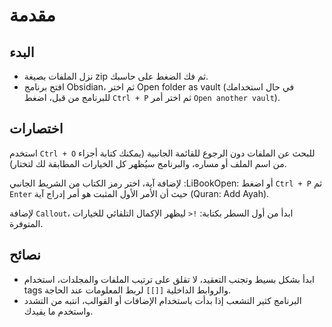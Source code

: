 # مقدمة

## البدء

- نزل الملفات بصيغة zip ثم فك الضغط على حاسبك.
- افتح برنامج Obsidian، ثم اختر Open folder as vault (في حال استخدامك للبرنامج من قبل، اضغط `Ctrl + P` ثم اختر أمر `Open another vault`).

## اختصارات

استخدم `Ctrl + O` للبحث عن الملفات دون الرجوع للقائمة الجانبية (يمكنك كتابة أجزاء من اسم الملف أو مساره، والبرنامج سيُظهر كل الخيارات المطابقة لك لتختار).

لإضافة آية، اختر رمز الكتاب من الشريط الجانبي :LiBookOpen: أو اضغط `Ctrl + P` ثم `Enter` حيث أن الأمر الأول المثبت هو أمر إدراج آية (Quran: Add Ayah).

لإضافة `Callout`، ابدأ من أول السطر بكتابة: <span dir="ltr"><code>&gt;!</code></span> ليظهر الإكمال التلقائي للخيارات المتوفرة.

## نصائح

- ابدأ بشكل بسيط وتجنب التعقيد، لا تقلق على ترتيب الملفات والمجلدات، استخدام tags والروابط الداخلية `[[]]` لربط المعلومات عند الحاجة.
- البرنامج كثير التشعب إذا بدأت باستخدام الإضافات أو القوالب، انتبه من التشدد واستخدم ما يفيدك.

